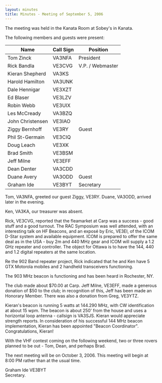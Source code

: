 ```yaml
---
layout: minutes
title: Minutes - Meeting of September 5, 2006
---
```

The meeting was held in the Kanata Room at Sobey's in Kanata.

The following members and guests were present:

| Name                   | Call Sign  | Position         |
|------------------------|------------|------------------|
| Tom Zinck              | VA3NFA     | President        |
| Rick Bandla            | VE3CVG     | V.P. / Webmaster |
| Kieran Shepherd        | VA3KS      |                  |
| Harold Hamilton        | VA3UNK     |                  |
| Dale Hennigar          | VE3XZT     |                  |
| Ed Blaser              | VE3LZV     |                  |
| Robin Webb             | VE3UIX     |                  |
| Les McCready           | VA3BZQ     |                  |
| John Christensen       | VE3IAO     |                  |
| Ziggy Bernhoff         | VE3RY      | Guest            |
| Phil St-Germain        | VE3CIQ     |                  |
| Doug Leach             | VE3XK      |                  |
| Brad Smith             | VE3BSM     |                  |
| Jeff Milne             | VE3EFF     |                  |
| Dean Denter            | VA3CDD     |                  |
| Duane Avery            | VA3ODD     | Guest            |
| Graham Ide             | VE3BYT     | Secretary        |

Tom, VA3NFA, greeted our guest
Ziggy, VE3RY. Duane, VA3ODD, arrived later in the evening.

Ken, VA3KA, our treasurer was
absent.

Rick, VE3CVG, reported that the
fleamarket at Carp was a success - good stuff and a good turnout. The RAC Symposium was well attended, with an
interesting talk on HF Beacons, and an exposé by Eric, VE3EI, of the ICOM
D-Star system and available equipment. ICOM is prepared to offer the same deal as in the USA - buy 2m and 440
MHz gear and ICOM will supply a 1.2 GHz repeater and controller. The object for Ottawa is to have the 144,
440 and 1.2 digital repeaters at the same location.

Re the 902 Band repeater project,
Rick indicated that he and Ken have 5 GTX Motorola mobiles and 2 handheld
transceivers functioning.

The 903 MHz beacon is functioning
and has been heard in Rochester, NY.

The club made about $70.00 at
Carp. Jeff Milne, VE3EFF, made a
generous donation of $50 to the club; in recognition of this, Jeff has been
made an Honorary Member. There was also
a donation from Greg, VE3YTZ.

Kieran's beacon is running 5
watts at 144.290 MHz, with CW identification at about 15 wpm. The beacon is about 250' from the house and
uses a horizontal loop antenna - callsign is VA3SJS. Kieran would appreciate strength reports.
In consideration of his successful 144 MHz beacon implementation, Kieran has
been appointed "Beacon Coordinator". Congratulations, Kieran!

With the VHF contest coming on
the following weekend, two or three rovers planned to be out - Tom, Dean, and
perhaps Brad.

The next meeting will be on October 3, 2006. This meeting will begin at 8:00 PM rather than at the usual time.

Graham Ide VE3BYT  
Secretary.
